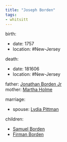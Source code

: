 ```yaml
---
title: "Joseph Borden"
tags:
- whitsitt
---
```


birth:
  - date: 1757
  - location: #New-Jersey

death:
  - date: 181606
  - location: #New-Jersey

father: [Jonathan Borden Jr](Jonathan%20Borden%20Jr.md)  
mother: [Martha Holme](Martha%20Holme)

marriage:
  - spouse: [Lydia Pittman](Lydia%20Pittman)  

children:
  - [Samuel Borden](Samuel%20Borden.md)
  - [Firman Borden](Firman%20Borden.md)
